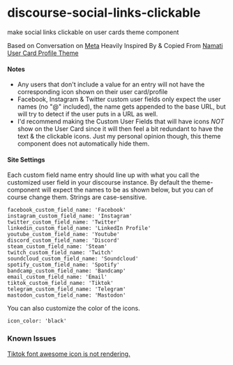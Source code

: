 # discourse-social-links-clickable
make social links clickable on user cards theme component

Based on Conversation on [Meta](https://meta.discourse.org/t/link-custom-user-field-to-external-website/41218)
Heavily Inspired By & Copied From [Namati User Card Profile Theme](https://github.com/LeoMcA/namati-user-card-profile-theme)

#### Notes

- Any users that don't include a value for an entry will not have the corresponding icon shown on their user card/profile
- Facebook, Instagram & Twitter custom user fields only expect the user names (no "@" included), the name gets appended to the base URL, but will try to detect if the user puts in a URL as well.
- I'd recommend making the Custom User Fields that will have icons *NOT* show on the User Card since it will then feel a bit redundant to have the text & the clickable icons. Just my personal opinion though, this theme component does not automatically hide them.

#### Site Settings

Each custom field name entry should line up with what you call the customized user field in your discourse instance.
By default the theme-component will expect the names to be as shown below, but you can of course change them.
Strings are case-sensitive.
```
facebook_custom_field_name: 'Facebook'
instagram_custom_field_name: 'Instagram'
twitter_custom_field_name: 'Twitter'
linkedin_custom_field_name: 'LinkedIn Profile'
youtube_custom_field_name: 'Youtube'
discord_custom_field_name: 'Discord'
steam_custom_field_name: 'Steam'
twitch_custom_field_name: 'Twitch'
soundcloud_custom_field_name: 'Soundcloud'
spotify_custom_field_name: 'Spotify'
bandcamp_custom_field_name: 'Bandcamp'
email_custom_field_name: 'Email'
tiktok_custom_field_name: 'Tiktok'
telegram_custom_field_name: 'Telegram'
mastodon_custom_field_name: 'Mastodon'
```
You can also customize the color of the icons.
```
icon_color: 'black'
```

### Known Issues

[Tiktok font awesome icon is not rendering.](https://meta.discourse.org/t/easy-responsive-footer/95818/132)
